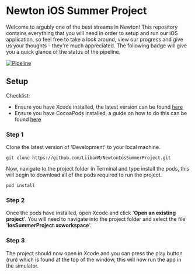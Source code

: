 # Newton iOS Summer Project

Welcome to argubly one of the best streams in Newton! This repository contains everything that you will need in order to setup and run our iOS application, so feel free to take a look around, view our progress and give us your thoughts - they're much appreciated. The following badge will give you a quick glance of the status of the pipeline.

[![Pipeline](https://github.com/LiibanM/NewtonIosSummerProject/workflows/Newton%20iOS%20Summer%20Project%20-%20CI%20Pipeline/badge.svg)](https://github.com/LiibanM/NewtonIosSummerProject/actions)

## Setup

Checklist:

- Ensure you have Xcode installed, the latest version can be found [here](https://apps.apple.com/gb/app/xcode/id497799835?mt=12)
- Ensure you have CocoaPods installed, a guide on how to do this can be found [here](https://guides.cocoapods.org/using/getting-started.html)

### Step 1

Clone the latest version of 'Development' to your local machine.

`git clone https://github.com/LiibanM/NewtonIosSummerProject.git`

Now, navigate to the project folder in Terminal and type install the pods, this will begin to download all of the pods required to run the project.

`pod install`

### Step 2

Once the pods have installed, open Xcode and click '**Open an existing project**'. You will need to navigate into the project folder and select the file '**IosSummerProject.xcworkspace**'.

### Step 3

The project should now open in Xcode and you can press the play button (run) which is found at the top of the window, this will now run the app in the simulator.
